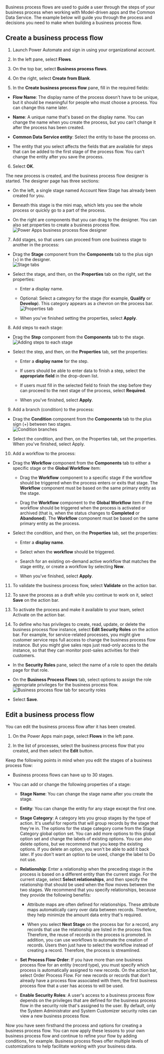 Business process flows are used to guide a user through the steps of your business process when working with Model-driven apps and the Common Data Service. The example below will guide you through the process and decisions you need to make when building a business process flow. 

## Create a business process flow

1. Launch Power Automate and sign in using your organizational account.

2. In the left pane, select **Flows**.

3. On the top bar, select **Business process flows**.

4. On the right, select **Create from Blank**.

5. In the **Create business process flow** pane, fill in the required fields:

  - **Flow Name**: The display name of the process doesn't have to be unique, but it should be meaningful for people who must choose a process. You can change this name later.

  - **Name**: A unique name that's based on the display name. You can change the name when you create the process, but you can't change it after the process has been created.

  - **Common Data Service entity**: Select the entity to base the process on.

  - The entity that you select affects the fields that are available for steps that can be added to the first stage of the process flow. You can't change the entity after you save the process.

6. Select **OK**.

  The new process is created, and the business process flow designer is started. The designer page has three sections:

  - On the left, a single stage named Account New Stage has already been created for you.

  - Beneath this stage is the mini map, which lets you see the whole process or quickly go to a part of the process.

  - On the right are components that you can drag to the designer. You can also set properties to create a business process flow.  
    ![Power Apps business process flow designer](../media/img4.png)

7. Add stages, so that users can proceed from one business stage to another in the process:

  - Drag the **Stage** component from the **Components** tab to the plus sign (+) in the designer.  
    ![Stage tabs](../media/img5.png)

  - Select the stage, and then, on the **Properties** tab on the right, set the properties:

    - Enter a display name.

    - Optional: Select a category for the stage (for example, **Qualify** or **Develop**). This category appears as a chevron on the process bar.  
      ![Properties tab](../media/img6.png)

    - When you've finished setting the properties, select **Apply**.

8. Add steps to each stage:

  - Drag the **Step** component from the **Components** tab to the stage.  
    ![Adding steps to each stage](../media/img7.png)

  - Select the step, and then, on the **Properties** tab, set the properties:

    - Enter a **display name** for the step.

    - If users should be able to enter data to finish a step, select the **appropriate field** in the drop-down list.

    - If users must fill in the selected field to finish the step before they can proceed to the next stage of the process, select **Required**.

    - When you've finished, select **Apply**.

9. Add a branch (condition) to the process:

  - Drag the **Condition** component from the **Components** tab to the plus sign (+) between two stages.  
    ![Condition branches](../media/img8.png)

  - Select the condition, and then, on the Properties tab, set the properties. When you've finished, select Apply.

10. Add a workflow to the process:

  - Drag the **Workflow** component from the **Components** tab to either a specific stage or the **Global Workflow** item:

    - Drag the **Workflow** component to a specific stage if the workflow should be triggered when the process enters or exits that stage. The **Workflow** component must be based on the same primary entity as the stage.

    - Drag the **Workflow** component to the **Global Workflow** item if the workflow should be triggered when the process is activated or archived (that is, when the status changes to **Completed** or **Abandoned**). The **Workflow** component must be based on the same primary entity as the process.

  - Select the condition, and then, on the **Properties** tab, set the properties:

    - Enter a **display name**.

    - Select when the **workflow** should be triggered.

    - Search for an existing on-demand active workflow that matches the stage entity, or create a workflow by selecting **New**.

    - When you've finished, select **Apply**.

11. To validate the business process flow, select **Validate** on the action bar.

12. To save the process as a draft while you continue to work on it, select **Save** on the action bar.

13. To activate the process and make it available to your team, select Activate on the action bar.

14. To define who has privileges to create, read, update, or delete the business process flow instance, select **Edit Security Roles** on the action bar. For example, for service-related processes, you might give customer service reps full access to change the business process flow instance. But you might give sales reps just read-only access to the instance, so that they can monitor post-sales activities for their customers.

  - In the **Security Roles** pane, select the name of a role to open the details page for that role.

  - On the **Business Process Flows** tab, select options to assign the role appropriate privileges for the business process flow.  
    ![Business process flow tab for security roles](../media/img9.png)

  - Select **Save**.

## Edit a business process flow

You can edit the business process flow after it has been created.

1. On the Power Apps main page, select **Flows** in the left pane.

2. In the list of processes, select the business process flow that you created, and then select the **Edit** button.

Keep the following points in mind when you edit the stages of a business process flow:

  - Business process flows can have up to 30 stages.

  - You can add or change the following properties of a stage:

    - **Stage Name**: You can change the stage name after you create the stage.

    - **Entity**: You can change the entity for any stage except the first one.

    - **Stage Category**: A category lets you group stages by the type of action. It's useful for reports that will group records by the stage that they're in. The options for the stage category come from the Stage Category global option set. You can add more options to this global option set and change the labels of existing options. You can also delete options, but we recommend that you keep the existing options. If you delete an option, you won't be able to add it back later. If you don't want an option to be used, change the label to Do not use.

    - **Relationship**: Enter a relationship when the preceding stage in the process is based on a different entity than the current stage. For the current stage, select **Select relationships**, and then specify the relationship that should be used when the flow moves between the two stages. We recommend that you specify relationships, because they provide the following benefits:

      - Attribute maps are often defined for relationships. These attribute maps automatically carry over data between records. Therefore, they help minimize the amount data entry that's required.

      - When you select **Next Stage** on the process bar for a record, any records that use the relationship are listed in the process flow. Therefore, the reuse of records in the process is promoted. In addition, you can use workflows to automate the creation of records. Users then just have to select the workflow instead of creating a record. Therefore, the process is streamlined.

    - **Set Process Flow Order**: If you have more than one business process flow for an entity (record type), you must specify which process is automatically assigned to new records. On the action bar, select Order Process Flow. For new records or records that don't already have a process flow associated with them, the first business process flow that a user has access to will be used.

    - **Enable Security Roles**: A user's access to a business process flow depends on the privileges that are defined for the business process flow in the security role that's assigned to the user. By default, only the System Administrator and System Customizer security roles can view a new business process flow.

Now you have seen firsthand the process and options for creating a business process flow. You can now apply these lessons to your own business process flow and continue to refine your flow by adding conditions, for example. Business process flows offer multiple levels of customizations to help facilitate working with your business data.